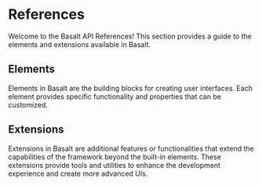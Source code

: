# References

Welcome to the Basalt API References! This section provides a guide to the elements and extensions available in Basalt.

## Elements

Elements in Basalt are the building blocks for creating user interfaces. Each element provides specific functionality and properties that can be customized.

## Extensions

Extensions in Basalt are additional features or functionalities that extend the capabilities of the framework beyond the built-in elements. These extensions provide tools and utilities to enhance the development experience and create more advanced UIs.
